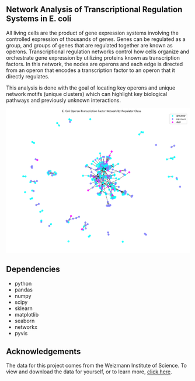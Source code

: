 ## Network Analysis of Transcriptional Regulation Systems in E. coli

All living cells are the product of gene expression systems involving the controlled expression of thousands of genes.  Genes can be regulated as a group, and groups of genes that are regulated together are known as operons. Transcriptional regulation networks control how cells organize and orchestrate gene expression by utilizing proteins known as transcription factors. In this network, the nodes are operons and each edge is directed from an operon that encodes a transcription factor to an operon that it directly regulates.

This analysis is done with the goal of locating key operons and unique network motifs (unique clusters) which can highlight key biological pathways and previously unknown interactions.

![Alt Text](https://github.com/Zack-Berman/Network-Analysis/blob/master/TF%20Network.png "Transcription Factor Network")

## Dependencies

- python
- pandas
- numpy
- scipy
- sklearn
- matplotlib
- seaborn
- networkx
- pyvis

## Acknowledgements 

The data for this project comes from the Weizmann Institute of Science. To view and download the data for yourself, or to learn more, [click here](http://www.weizmann.ac.il/mcb/UriAlon/e-coli-transcription-network).
